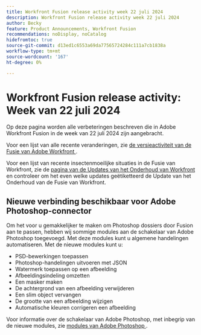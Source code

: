 ```yaml
---
title: Workfront Fusion release activity week 22 juli 2024
description: Workfront Fusion release activity week 22 juli 2024
author: Becky
feature: Product Announcements, Workfront Fusion
recommendations: noDisplay, noCatalog
hidefromtoc: true
source-git-commit: d13ed1c6553a69da77565724284c111a7cb1838a
workflow-type: tm+mt
source-wordcount: '167'
ht-degree: 0%

---
```


# Workfront Fusion release activity: Week van 22 juli 2024

Op deze pagina worden alle verbeteringen beschreven die in Adobe Workfront Fusion in de week van 22 juli 2024 zijn aangebracht.

Voor een lijst van alle recente veranderingen, zie [ de versieactiviteit van de Fusie van Adobe Workfront ](../../../product-announcements/product-releases/fusion-release-activity/fusion-release-activity.md).

Voor een lijst van recente insectenmoeilijke situaties in de Fusie van Workfront, zie de [ pagina van de Updates van het Onderhoud van Workfront ](https://experienceleague.adobe.com/docs/workfront-known-issues/releases/current-updates.html) en controleer om het even welke updates geëtiketteerd de Update van het Onderhoud van de Fusie van Workfront.

## Nieuwe verbinding beschikbaar voor Adobe Photoshop-connector

Om het voor u gemakkelijker te maken om Photoshop dossiers door Fusion aan te passen, hebben wij sommige modules aan de schakelaar van Adobe Photoshop toegevoegd. Met deze modules kunt u algemene handelingen automatiseren. Met de nieuwe modules kunt u:

* PSD-bewerkingen toepassen
* Photoshop-handelingen uitvoeren met JSON
* Watermerk toepassen op een afbeelding
* Afbeeldingsindeling omzetten
* Een masker maken
* De achtergrond van een afbeelding verwijderen
* Een slim object vervangen
* De grootte van een afbeelding wijzigen
* Automatische kleuren corrigeren een afbeelding

Voor informatie over de schakelaar van Adobe Photoshop, met inbegrip van de nieuwe modules, zie [ modules van Adobe Photoshop ](/help/quicksilver/workfront-fusion/apps-and-their-modules/adobe-photoshop-modules.md).


